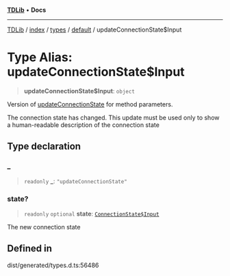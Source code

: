 [**TDLib**](../../../../../../README.md) • **Docs**

***

[TDLib](../../../../../../modules.md) / [index](../../../../../README.md) / [types](../../../README.md) / [default](../README.md) / updateConnectionState$Input

# Type Alias: updateConnectionState$Input

> **updateConnectionState$Input**: `object`

Version of [updateConnectionState](updateConnectionState.md) for method parameters.

The connection state has changed. This update must be used only to show a human-readable description of the connection state

## Type declaration

### \_

> `readonly` **\_**: `"updateConnectionState"`

### state?

> `readonly` `optional` **state**: [`ConnectionState$Input`](ConnectionState$Input.md)

The new connection state

## Defined in

dist/generated/types.d.ts:56486
